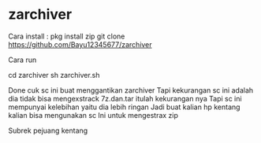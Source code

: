 # zarchiver

Cara install :
pkg install zip
git clone https://github.com/Bayu12345677/zarchiver

Cara run

cd zarchiver
sh zarchiver.sh


Done cuk sc ini buat menggantikan zarchiver
Tapi kekurangan sc ini adalah dia tidak bisa mengexstrack
7z.dan.tar itulah kekurangan nya
Tapi sc ini mempunyai kelebihan yaitu dia lebih ringan
Jadi buat kalian hp kentang kalian bisa mengunakan sc
Ini untuk mengestrax zip

Subrek pejuang kentang
